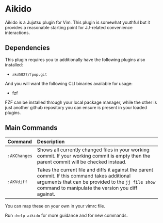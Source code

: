 # Aikido

Aikido is a Jujutsu plugin for Vim. This plugin is somewhat youthful but it
provides a reasonable starting point for JJ-related convenience interactions.

## Dependencies

This plugin requires you to additionally have the following plugins also
installed:

*   `akd5027/fpop.git`

And you will want the following CLI binaries available for usage:

*   fzf

FZF can be installed through your local package manager, while the other is just
another github repository you can ensure is present in your loaded plugins.

## Main Commands

Command      | Description
:----------- | :-----------
`:AKChanges` | Shows all currently changed files in your working commit. If your working commit is empty then the parent commit will be checked instead.
`:AKVdiff`   | Takes the current file and diffs it against the parent commit. If this command takes additional arguments that can be provided to the `jj file show` command to manipulate the version you diff against.

You can map these on your own in your vimrc file.

Run `:help aikido` for more guidance and for new commands.
